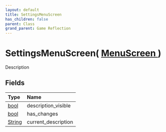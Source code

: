 ```yaml
---
layout: default
title: SettingsMenuScreen
has_children: false
parent: Class
grand_parent: Game Reflection
---
```

# SettingsMenuScreen( [ MenuScreen ](/riftbreaker-wiki/docs/game-reflection/classes/menu_screen/) )
Description 

## Fields

| Type | Name |
|:----------|:--------------|
| [bool](/riftbreaker-wiki/docs/game-reflection/components/bool/) | description_visible |
| [bool](/riftbreaker-wiki/docs/game-reflection/components/bool/) | has_changes |
| [String](/riftbreaker-wiki/docs/game-reflection/components/string/) | current_description |

